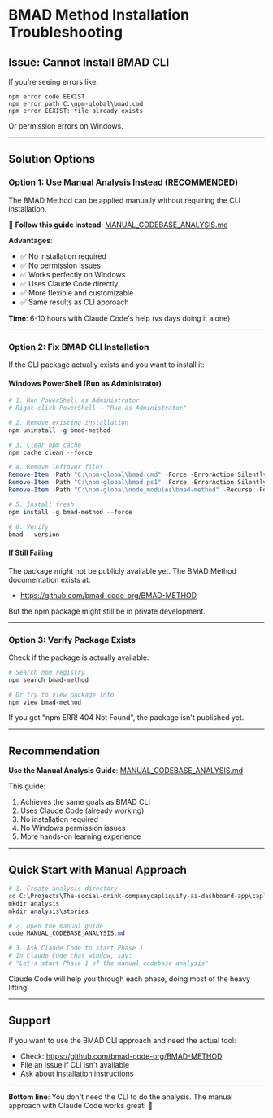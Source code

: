 # BMAD Method Installation Troubleshooting

## Issue: Cannot Install BMAD CLI

If you're seeing errors like:

```
npm error code EEXIST
npm error path C:\npm-global\bmad.cmd
npm error EEXIST: file already exists
```

Or permission errors on Windows.

---

## Solution Options

### **Option 1: Use Manual Analysis Instead (RECOMMENDED)**

The BMAD Method can be applied manually without requiring the CLI installation.

📖 **Follow this guide instead**: [MANUAL_CODEBASE_ANALYSIS.md](MANUAL_CODEBASE_ANALYSIS.md)

**Advantages**:

- ✅ No installation required
- ✅ No permission issues
- ✅ Works perfectly on Windows
- ✅ Uses Claude Code directly
- ✅ More flexible and customizable
- ✅ Same results as CLI approach

**Time**: 6-10 hours with Claude Code's help (vs days doing it alone)

---

### **Option 2: Fix BMAD CLI Installation**

If the CLI package actually exists and you want to install it:

#### Windows PowerShell (Run as Administrator)

```powershell
# 1. Run PowerShell as Administrator
# Right-click PowerShell → "Run as Administrator"

# 2. Remove existing installation
npm uninstall -g bmad-method

# 3. Clear npm cache
npm cache clean --force

# 4. Remove leftover files
Remove-Item -Path "C:\npm-global\bmad.cmd" -Force -ErrorAction SilentlyContinue
Remove-Item -Path "C:\npm-global\bmad.ps1" -Force -ErrorAction SilentlyContinue
Remove-Item -Path "C:\npm-global\node_modules\bmad-method" -Recurse -Force -ErrorAction SilentlyContinue

# 5. Install fresh
npm install -g bmad-method --force

# 6. Verify
bmad --version
```

#### If Still Failing

The package might not be publicly available yet. The BMAD Method documentation exists at:

- https://github.com/bmad-code-org/BMAD-METHOD

But the npm package might still be in private development.

---

### **Option 3: Verify Package Exists**

Check if the package is actually available:

```bash
# Search npm registry
npm search bmad-method

# Or try to view package info
npm view bmad-method
```

If you get "npm ERR! 404 Not Found", the package isn't published yet.

---

## Recommendation

**Use the Manual Analysis Guide**: [MANUAL_CODEBASE_ANALYSIS.md](MANUAL_CODEBASE_ANALYSIS.md)

This guide:

1. Achieves the same goals as BMAD CLI
2. Uses Claude Code (already working)
3. No installation required
4. No Windows permission issues
5. More hands-on learning experience

---

## Quick Start with Manual Approach

```powershell
# 1. Create analysis directory
cd C:\Projects\The-social-drink-companycapliquify-ai-dashboard-app\capliquify-ai-dashboard-app
mkdir analysis
mkdir analysis\stories

# 2. Open the manual guide
code MANUAL_CODEBASE_ANALYSIS.md

# 3. Ask Claude Code to start Phase 1
# In Claude Code chat window, say:
# "Let's start Phase 1 of the manual codebase analysis"
```

Claude Code will help you through each phase, doing most of the heavy lifting!

---

## Support

If you want to use the BMAD CLI approach and need the actual tool:

- Check: https://github.com/bmad-code-org/BMAD-METHOD
- File an issue if CLI isn't available
- Ask about installation instructions

---

**Bottom line**: You don't need the CLI to do the analysis. The manual approach with Claude Code works great! 🚀
